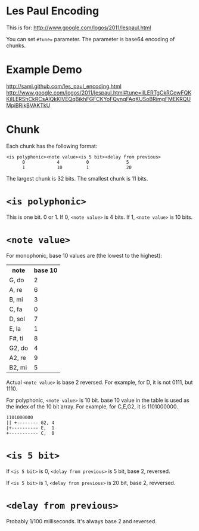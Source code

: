 # Les Paul Encoding

This is for: http://www.google.com/logos/2011/lespaul.html

You can set `#tune=` parameter. The parameter is base64 encoding of chunks.

# Example Demo

http://saml.github.com/les_paul_encoding.html
http://www.google.com/logos/2011/lespaul.html#tune=iILERTgCkRCowFQKKiILERShCkRCsAlQkKIVEQqBikhFGFCKYoFQyngFAqKUSoBRimgFMEKRQUMpiBRikBVAKTkU

# Chunk

Each chunk has the following format:

    <is polyphonic><note value><is 5 bit><delay from previous>
          0            4          0              5
          1            10         1              20

The largest chunk is 32 bits. The smallest chunk is 11 bits.

# `<is polyphonic>`

This is one bit. 0 or 1. If 0, `<note value>` is 4 bits.
If 1, `<note value>` is 10 bits.

# `<note value>`

For monophonic, base 10 values are (the lowest to the highest):

<table>
    <tr><th>note</th>   <th>base 10</th>    </tr>
    <tr><td>G, do</td>  <td>2</td>          </tr>
    <tr><td>A, re</td>  <td>6</td>          </tr>
    <tr><td>B, mi</td>  <td>3</td>          </tr>
    <tr><td>C, fa</td>  <td>0</td>          </tr>
    <tr><td>D, sol</td> <td>7</td>          </tr>
    <tr><td>E, la</td>  <td>1</td>          </tr>
    <tr><td>F#, ti</td> <td>8</td>          </tr>
    <tr><td>G2, do</td> <td>4</td>          </tr>
    <tr><td>A2, re</td> <td>9</td>          </tr>
    <tr><td>B2, mi</td> <td>5</td>          </tr>
</table>


Actual `<note value>` is base 2 reversed. For example, for D, it is not 0111, but 1110.

For polyphonic, `<note value>` is 10 bit. base 10 value in the table is used as the index of the 10 bit array.
For example, for C,E,G2, it is 1101000000.

    1101000000
    || +-------- G2, 4
    |+---------- E,  1
    +----------- C,  0

# `<is 5 bit>`

If `<is 5 bit>` is 0, `<delay from previous>` is 5 bit, base 2, reversed.

If `<is 5 bit>` is 1, `<delay from previous>` is 20 bit, base 2, revversed.

# `<delay from previous>`

Probably 1/100 milliseconds. It's always base 2 and reversed.




